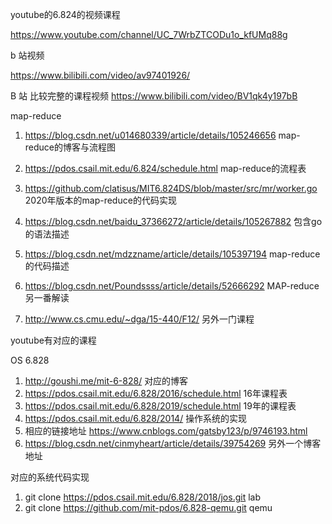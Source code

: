 youtube的6.824的视频课程

https://www.youtube.com/channel/UC_7WrbZTCODu1o_kfUMq88g

b 站视频

https://www.bilibili.com/video/av97401926/

B 站 比较完整的课程视频
https://www.bilibili.com/video/BV1qk4y197bB

map-reduce
1. https://blog.csdn.net/u014680339/article/details/105246656 map-reduce的博客与流程图
2. https://pdos.csail.mit.edu/6.824/schedule.html map-reduce的流程表
3. https://github.com/clatisus/MIT6.824DS/blob/master/src/mr/worker.go 2020年版本的map-reduce的代码实现
4. https://blog.csdn.net/baidu_37366272/article/details/105267882 包含go的语法描述
5. https://blog.csdn.net/mdzzname/article/details/105397194 map-reduce的代码描述
6. https://blog.csdn.net/Poundssss/article/details/52666292 MAP-reduce另一番解读


7. http://www.cs.cmu.edu/~dga/15-440/F12/ 另外一门课程



youtube有对应的课程

OS 6.828
1. http://goushi.me/mit-6-828/ 对应的博客
2. https://pdos.csail.mit.edu/6.828/2016/schedule.html 16年课程表
3. https://pdos.csail.mit.edu/6.828/2019/schedule.html 19年的课程表
4. https://pdos.csail.mit.edu/6.828/2014/ 操作系统的实现
5. 相应的链接地址 https://www.cnblogs.com/gatsby123/p/9746193.html
6. https://blog.csdn.net/cinmyheart/article/details/39754269 另外一个博客地址

对应的系统代码实现
1. git clone https://pdos.csail.mit.edu/6.828/2018/jos.git lab
2. git clone https://github.com/mit-pdos/6.828-qemu.git qemu 

